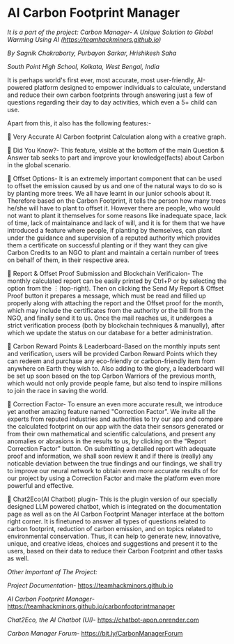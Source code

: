 # AI Carbon Footprint Manager

*It is a part of the project: Carbon Manager- A Unique Solution to Global Warming Using AI (https://teamhackminors.github.io)*

*By Sagnik Chakraborty, Purbayon Sarkar, Hrishikesh Saha*

*South Point High School, Kolkata, West Bengal, India*

It is perhaps world's first ever, most accurate, most user-friendly, AI-powered platform designed to empower individuals to calculate, understand and reduce their own carbon footprints through answering just a few of questions regarding their day to day activities, which even a 5+ child can use. 


Apart from this, it also has the following features:-


🌳 Very Accurate AI Carbon footprint Calculation along with a creative graph.

🌳 Did You Know?- This feature, visible at the bottom of the main Question &amp; Answer tab seeks to part and improve your knowledge(facts) about Carbon in the global scenario.

🌳 Offset Options- It is an extremely important component that can be used to offset the emission caused by us and one of the natural ways to do so is by planting more trees. We all have learnt in our junior schools about it. Therefore based on the Carbon Footprint, it tells the person how many trees he/she will have to plant to offset it. However there are people, who would not want to plant it themselves for some reasons like inadequate space, lack of time, lack of maintainance and lack of will, and it is for them that we have introduced a feature where people, if planting by themselves, can plant under the guidance and supervision of a reputed authority which provides them a certificate on successful planting or if they want they can give Carbon Credits to an NGO to plant and maintain a certain number of trees on behalf of them, in their respective area.

🌳 Report &amp; Offset Proof Submission and Blockchain Verificaion- The monthly calculated report can be easily printed by Ctrl+P or by selecting the option from the ⋮(top-right). Then on clicking the Send My Report &amp; Offset Proof button it prepares a message, which must be read and filled up properly along with attaching the report and the Offset proof for the month, which may include the certificates from the authority or the bill from the NGO, and finally send it to us. Once the mail reaches us, it undergoes a strict verification process (both by blockchain techniques &amp; manually), after which we update the status on our database for a better administration.

🌳 Carbon Reward Points &amp; Leaderboard-Based on the monthly inputs sent and verification, users will be provided Carbon Reward Points which they can redeem and purchase any eco-friendly or carbon-friendly item from anywhere on Earth they wish to. Also adding to the glory, a leaderboard will be set up soon based on the top Carbon Warriors of the previous month, which would not only provide people fame, but also tend to inspire millions to join the race in saving the world.

🌳 Correction Factor- To ensure an even more accurate result, we introduce yet another amazing feature named "Correction Factor". We invite all the experts from reputed industries and authorities to try our app and compare the calculated footprint on our app with the data their sensors generated or from their own mathematical and scientific calculations, and present any anomalies or abrasions in the results to us, by clicking on the "Report Correction Factor" button. On submitting a detailed report with adequate proof and information, we shall soon review it and if there is (really) any noticable deviation between the true findings and our findings, we shall try to improve our neural network to obtain even more accurate results of for our project by using a Correction Factor and make the platform even more powerful and effective.

🌳 Chat2Eco(AI Chatbot) plugin- This is the plugin version of our specially designed LLM powered chatbot, which is integrated on the documentation page as well as on the AI Carbon Footprint Manager interface at the bottom right corner. It is finetuned to answer all types of questions related to carbon footprint, reduction of carbon emission, and on topics related to environmental conservation. Thus, it can help to generate new, innovative, unique, and creative ideas, choices and suggestions and present it to the users, based on their data to reduce their Carbon Footprint and other tasks as well.

*Other Important of The Project:*

*Project Documentation*- https://teamhackminors.github.io

*AI Carbon Footprint Manager*- https://teamhackminors.github.io/carbonfootprintmanager

*Chat2Eco, the AI Chatbot (UI)*- https://chatbot-apon.onrender.com

*Carbon Manager Forum*- https://bit.ly/CarbonManagerForum
